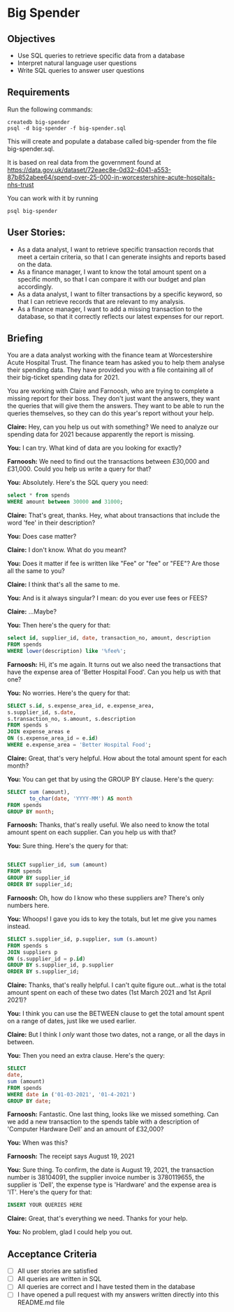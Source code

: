 # Big Spender

## Objectives

- Use SQL queries to retrieve specific data from a database
- Interpret natural language user questions
- Write SQL queries to answer user questions

## Requirements

Run the following commands:

```
createdb big-spender
psql -d big-spender -f big-spender.sql
```

This will create and populate a database called big-spender from the file big-spender.sql.

It is based on real data from the government found at
https://data.gov.uk/dataset/72eaec8e-0d32-4041-a553-87b852abee64/spend-over-25-000-in-worcestershire-acute-hospitals-nhs-trust

You can work with it by running

```
psql big-spender
```

## User Stories:

- As a data analyst, I want to retrieve specific transaction records that meet a certain criteria, so that I can generate insights and reports based on the data.
- As a finance manager, I want to know the total amount spent on a specific month, so that I can compare it with our budget and plan accordingly.
- As a data analyst, I want to filter transactions by a specific keyword, so that I can retrieve records that are relevant to my analysis.
- As a finance manager, I want to add a missing transaction to the database, so that it correctly reflects our latest expenses for our report.

## Briefing

You are a data analyst working with the finance team at Worcestershire Acute Hospital Trust. The finance team has asked you to help them analyse their spending data. They have provided you with a file containing all of their big-ticket spending data for 2021.

You are working with Claire and Farnoosh, who are trying to complete a missing report for their boss. They don't just want the answers, they want the queries that will give them the answers. They want to be able to run the queries themselves, so they can do this year's report without your help.

**Claire:** Hey, can you help us out with something? We need to analyze our spending data for 2021 because apparently the report is missing.

**You:** I can try. What kind of data are you looking for exactly?

**Farnoosh:** We need to find out the transactions between £30,000 and £31,000. Could you help us write a query for that?

**You:** Absolutely. Here's the SQL query you need:

```sql
select * from spends
WHERE amount between 30000 and 31000;
```

**Claire:** That's great, thanks. Hey, what about transactions that include the word 'fee' in their description?

**You:** Does case matter?

**Claire:** I don't know. What do you meant?

**You:** Does it matter if fee is written like "Fee" or "fee" or "FEE"? Are those all the same to you?

**Claire:** I think that's all the same to me.

**You:** And is it always singular? I mean: do you ever use fees or FEES?

**Claire:** ...Maybe?

**You:** Then here's the query for that:

```sql
select id, supplier_id, date, transaction_no, amount, description 
FROM spends
WHERE lower(description) like '%fee%';
```

**Farnoosh:** Hi, it's me again. It turns out we also need the transactions that have the expense area of 'Better Hospital Food'. Can you help us with that one?

**You:** No worries. Here's the query for that:

```sql
SELECT s.id, s.expense_area_id, e.expense_area,
s.supplier_id, s.date, 
s.transaction_no, s.amount, s.description
FROM spends s 
JOIN expense_areas e
ON (s.expense_area_id = e.id)
WHERE e.expense_area = 'Better Hospital Food';
```

**Claire:** Great, that's very helpful. How about the total amount spent for each month?

**You:** You can get that by using the GROUP BY clause. Here's the query:

```sql
SELECT sum (amount),
       to_char(date, 'YYYY-MM') AS month
FROM spends
GROUP BY month;
```

**Farnoosh:** Thanks, that's really useful. We also need to know the total amount spent on each supplier. Can you help us with that?

**You:** Sure thing. Here's the query for that:

```sql

SELECT supplier_id, sum (amount)
FROM spends
GROUP BY supplier_id
ORDER BY supplier_id;
```

**Farnoosh:** Oh, how do I know who these suppliers are? There's only numbers here.

**You:** Whoops! I gave you ids to key the totals, but let me give you names instead.

```sql
SELECT s.supplier_id, p.supplier, sum (s.amount)
FROM spends s
JOIN suppliers p
ON (s.supplier_id = p.id)
GROUP BY s.supplier_id, p.supplier
ORDER BY s.supplier_id;
```

**Claire:** Thanks, that's really helpful. I can't quite figure out...what is the total amount spent on each of these two dates (1st March 2021 and 1st April 2021)?

**You:** I think you can use the BETWEEN clause to get the total amount spent on a range of dates, just like we used earlier.

**Claire:** But I think I _only_ want those two dates, not a range, or all the days in between.

**You:** Then you need an extra clause. Here's the query:

```sql
SELECT 
date, 
sum (amount)
FROM spends 
WHERE date in ('01-03-2021', '01-4-2021')
GROUP BY date;
```

**Farnoosh:** Fantastic. One last thing, looks like we missed something. Can we add a new transaction to the spends table with a description of 'Computer Hardware Dell' and an amount of £32,000?

**You:** When was this?

**Farnoosh:** The receipt says August 19, 2021

**You:** Sure thing. To confirm, the date is August 19, 2021, the transaction number is 38104091, the supplier invoice number is 3780119655, the supplier is 'Dell', the expense type is 'Hardware' and the expense area is 'IT'. Here's the query for that:

```sql
INSERT YOUR QUERIES HERE

```

**Claire:** Great, that's everything we need. Thanks for your help.

**You:** No problem, glad I could help you out.

## Acceptance Criteria

- [ ] All user stories are satisfied
- [ ] All queries are written in SQL
- [ ] All queries are correct and I have tested them in the database
- [ ] I have opened a pull request with my answers written directly into this README.md file
